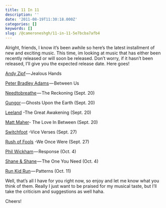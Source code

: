 ```yaml
---
title: 11 In 11
description: ''
date: '2011-08-19T11:30:18.000Z'
categories: []
keywords: []
slug: /@cameroneshgh/11-in-11-5e7bcba7afb4
---
```


Alright, friends, I know it’s been awhile so here’s the latest installment of new and exciting music. This time, im looking at music that has either been recently released or will soon be released. Don’t worry, if it hasn’t been released, I’ll give you the expected release date. Here goes!

[Andy Zipf](http://andyzipf.com) — Jealous Hands

[Peter Bradley Adams](http://peterbradeyadams.com) — Between Us

[Needtobreathe](http://needtobreathe.net) — The Reckoning (Sept. 20)

[Gungor](http://gungormusic.com) — Ghosts Upon the Earth (Sept. 20)

[Leeland](http://leelandonline.com) -The Great Awakening (Sept. 20)

[Matt Maher](http://mattmahermusic.com)\- The Love In Between (Sept. 20)

[Switchfoot](http://www.switchfoot.com/switchfoot/c/index-b) -Vice Verses (Sept. 27)

[Rush of Fools](http://rushoffools.com) -We Once Were (Sept. 27)

[Phil Wickham](http://philwickham.com) — Response (Oct. 4)

[Shane & Shane](http://shaneandshane.com/home) — The One You Need (Oct. 4)

[Run Kid Run](http://runkidrun.net) — Patterns (Oct. 11)

Well, that’s all I have for you right now, so enjoy and let me know what you think of them. Really I just want to be praised for my musical taste, but I’ll take the criticism and suggestions as well haha.

Cheers!